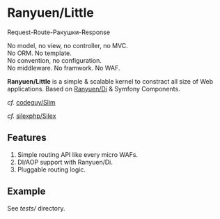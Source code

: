 Ranyuen/Little
==
Request-Route-Ракушки-Response

No model, no view, no controller, no MVC.<br/>
No ORM. No template.<br/>
No convention, no configuration.<br/>
No middleware. No framwork. No WAF.

**Ranyuen/Little** is a simple & scalable kernel to constract all size of Web applications. Based on [Ranyuen/Di](https://github.com/Ranyuen/Di) & Symfony Components.

_cf._ [codeguy/Slim](http://www.slimframework.com/)

_cf._ [silexphp/Silex](http://silex.sensiolabs.org/)

Features
--
1. Simple routing API like every micro WAFs.
2. DI/AOP support with Ranyuen/Di.
3. Pluggable routing logic.

Example
--
See _tests/_ directory.
